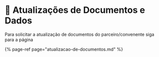 # 🔄 Atualizações de Documentos e Dados

Para solicitar a atualização de documentos do parceiro/convenente siga para a página

{% page-ref page="atualizacao-de-documentos.md" %}



